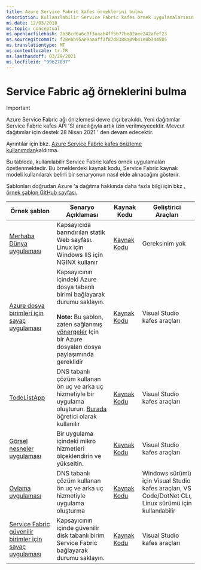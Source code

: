 ```yaml
---
title: Azure Service Fabric kafes örneklerini bulma
description: Kullanılabilir Service Fabric kafes örnek uygulamalarının bir dizini aşağıda verilmiştir. Bu örneklerdeki kaynak kodu, Service Fabric kaynak modeli kullanılarak belirli bir senaryonun nasıl elde alınacağını gösterir.
ms.date: 12/03/2018
ms.topic: conceptual
ms.openlocfilehash: 2b38cd6a6c0f3aaab4ff5b77be82aee242afef23
ms.sourcegitcommit: f28ebb95ae9aaaff3f87d8388a09b41e0b3445b5
ms.translationtype: MT
ms.contentlocale: tr-TR
ms.lasthandoff: 03/29/2021
ms.locfileid: "99627037"
---
```

# <a name="find-service-fabric-mesh-samples"></a>Service Fabric ağ örneklerini bulma

> [!IMPORTANT]
> Azure Service Fabric ağı önizlemesi devre dışı bırakıldı. Yeni dağıtımlar Service Fabric kafes API 'SI aracılığıyla artık izin verilmeyecektir. Mevcut dağıtımlar için destek 28 Nisan 2021 ' den devam edecektir.
> 
> Ayrıntılar için bkz. [Azure Service Fabric kafes önizleme kullanımdan](https://azure.microsoft.com/updates/azure-service-fabric-mesh-preview-retirement/)kaldırma.

Bu tabloda, kullanılabilir Service Fabric kafes örnek uygulamaları özetlenmektedir. Bu örneklerdeki kaynak kodu, Service Fabric kaynak modeli kullanılarak belirli bir senaryonun nasıl elde alınacağını gösterir.

Şablonları doğrudan Azure 'a dağıtma hakkında daha fazla bilgi için bkz [. örnek şablon GitHub sayfası.](https://github.com/Azure-Samples/service-fabric-mesh/blob/master/templates/README.md)

|Örnek şablon|Senaryo Açıklaması|Kaynak Kodu|Geliştirici Araçları|
|------------|--------------------|----------|----------------------|
| [Merhaba Dünya uygulaması](https://github.com/Azure-Samples/service-fabric-mesh/tree/master/templates/helloworld) | Kapsayıcıda barındırılan statik Web sayfası. Linux için Windows IIS için NGINX kullanır | [Kaynak Kodu](https://github.com/Azure-Samples/service-fabric-mesh/tree/master/src/helloworld) | Gereksinim yok |
| [Azure dosya birimleri için sayaç uygulaması](https://github.com/Azure-Samples/service-fabric-mesh/tree/master/templates/counter/readme.md) | Kapsayıcının içindeki Azure dosya tabanlı birimi bağlayarak durumu saklayın. <br><br> **Note:** Bu şablon, zaten sağlanmış [yönergeler](../storage/files/storage-how-to-create-file-share.md) Için bir Azure dosyaları dosya paylaşımında gereklidir | [Kaynak Kodu](https://github.com/Azure-Samples/service-fabric-mesh/tree/master/src/counter) | Visual Studio kafes araçları |
| [TodoListApp](https://github.com/Azure-Samples/service-fabric-mesh/tree/master/templates/todolist) | DNS tabanlı çözüm kullanan ön uç ve arka uç hizmetiyle bir uygulama oluşturun. [Burada](./service-fabric-mesh-tutorial-create-dotnetcore.md) öğretici olarak kullanılır | [Kaynak Kodu](https://github.com/Azure-Samples/service-fabric-mesh/tree/master/src/todolistapp) | Visual Studio kafes araçları |
| [Görsel nesneler uygulaması](https://github.com/Azure-Samples/service-fabric-mesh/tree/master/templates/visualobjects) | Bir uygulama içindeki mikro hizmetleri ölçeklendirin ve yükseltin. | [Kaynak Kodu](https://github.com/Azure-Samples/service-fabric-mesh/tree/master/src/visualobjects) |  Visual Studio kafes araçları |
| [Oylama uygulaması](https://github.com/Azure-Samples/service-fabric-mesh/tree/master/templates/voting) | DNS tabanlı çözüm kullanan ön uç ve arka uç hizmetiyle uygulama oluşturma | [Kaynak Kodu](https://github.com/Azure-Samples/service-fabric-mesh/tree/master/src/votingapp) | Windows sürümü için Visual Studio kafes araçları, VS Code/DotNet CLı, Linux sürümü için kullanılabilir |
| [Service Fabric güvenilir birimler için sayaç uygulaması](https://github.com/Azure-Samples/service-fabric-mesh/tree/master/templates/counter/readme.sfreliablevolume.md)| Kapsayıcının içinde güvenilir disk tabanlı birim Service Fabric bağlayarak durumu saklayın.| [Kaynak Kodu](https://github.com/Azure-Samples/service-fabric-mesh/tree/master/src/counter) | Visual Studio kafes araçları |
